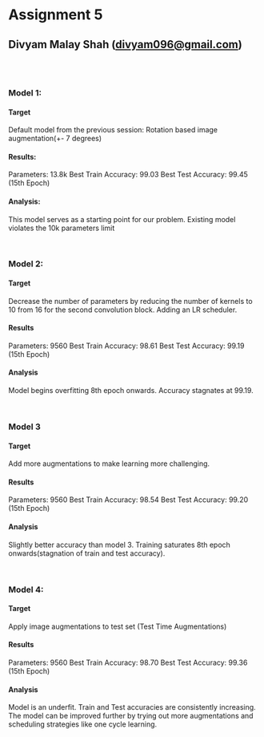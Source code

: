 # Assignment 5
## Divyam Malay Shah (divyam096@gmail.com)
<br>
<br>



### Model 1:
#### Target
Default model from the previous session:
Rotation based image augmentation(+- 7 degrees)
#### Results:
Parameters: 13.8k
Best Train Accuracy: 99.03
Best Test Accuracy: 99.45 (15th Epoch)
#### Analysis:
This model serves as a starting point for our problem.
Existing model violates the 10k parameters limit
 
<br>
 
### Model 2:
#### Target
Decrease the number of parameters by reducing the number of kernels to 10 from 16 for the second convolution block.
Adding an LR scheduler. 
#### Results
Parameters: 9560
Best Train Accuracy: 98.61
Best Test Accuracy: 99.19 (15th Epoch)
#### Analysis
Model begins overfitting 8th epoch onwards.
Accuracy stagnates at 99.19.

<br>

### Model 3
#### Target
Add more augmentations to make learning more challenging.
#### Results
Parameters: 9560
Best Train Accuracy: 98.54
Best Test Accuracy: 99.20 (15th Epoch)
#### Analysis
Slightly better accuracy than model 3. 
Training saturates 8th epoch onwards(stagnation of train and test accuracy).

<br>

### Model 4:
#### Target
Apply image augmentations to test set (Test Time Augmentations)
#### Results
Parameters: 9560
Best Train Accuracy: 98.70
Best Test Accuracy: 99.36 (15th Epoch)
#### Analysis
Model is an underfit. Train and Test accuracies are consistently increasing.
The model can be improved further by trying out more augmentations and scheduling strategies like one cycle learning.
